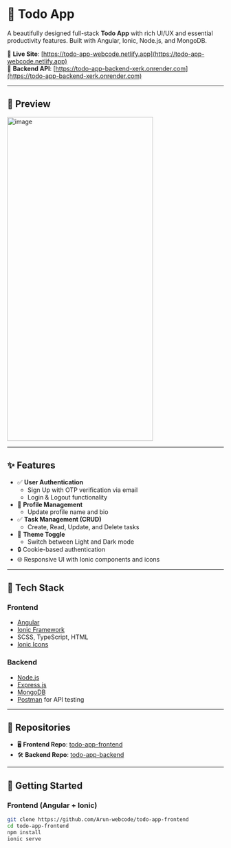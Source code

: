 # 📝 Todo App

A beautifully designed full-stack **Todo App** with rich UI/UX and essential productivity features. Built with Angular, Ionic, Node.js, and MongoDB.

🚀 **Live Site**: [https://todo-app-webcode.netlify.app](https://todo-app-webcode.netlify.app)  
🔗 **Backend API**: [https://todo-app-backend-xerk.onrender.com](https://todo-app-backend-xerk.onrender.com)

---

## 📸 Preview
<img width="339" height="751" alt="image" src="https://github.com/user-attachments/assets/903ee6cd-d8aa-4612-ae58-0e438ce290cf" />


---

## ✨ Features

- ✅ **User Authentication**
  - Sign Up with OTP verification via email
  - Login & Logout functionality
- 👤 **Profile Management**
  - Update profile name and bio
- ✅ **Task Management (CRUD)**
  - Create, Read, Update, and Delete tasks
- 🎨 **Theme Toggle**
  - Switch between Light and Dark mode
- 🔒 Cookie-based authentication
- 🌐 Responsive UI with Ionic components and icons

---

## 🔧 Tech Stack

### Frontend
- [Angular](https://angular.io/)
- [Ionic Framework](https://ionicframework.com/)
- SCSS, TypeScript, HTML
- [Ionic Icons](https://ionic.io/ionicons)

### Backend
- [Node.js](https://nodejs.org/)
- [Express.js](https://expressjs.com/)
- [MongoDB](https://www.mongodb.com/)
- [Postman](https://www.postman.com/) for API testing

---

## 📁 Repositories

- 🖥️ **Frontend Repo**: [todo-app-frontend](https://github.com/Arun-webcode/todo-app-frontend)
- 🛠️ **Backend Repo**: [todo-app-backend](https://github.com/Arun-webcode/todo-app-backend)

---

## 🚀 Getting Started

### Frontend (Angular + Ionic)

```bash
git clone https://github.com/Arun-webcode/todo-app-frontend
cd todo-app-frontend
npm install
ionic serve
